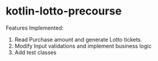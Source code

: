 # kotlin-lotto-precourse

Features Implemented:

1. Read Purchase amount and generate Lotto tickets.
2. Modify Input validations and implement business logic
3. Add test classes
